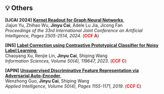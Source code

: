## 💡 Others

**[IJCAI 2024]**
**[Kernel Readout for Graph Neural Networks](https://www.ijcai.org/proceedings/2024/0277.pdf)**,<br />
   Jiajun Yu, Zhihao Wu, **Jinyu Cai**, Adele Lu Jia, Jicong Fan <br />
   *Proceedings of the 33rd International Joint Conference on Artificial Intelligence, Pages 2505-2514, 2024*. (<span style="color:red">**CCF A**</span>)

**[INS]**
**[Label Correction using Contrastive Prototypical Classifier for Noisy Label Learning](https://doi.org/10.1016/j.ins.2023.119647)**,<br />
   Chaoyang Xu, Renjie Lin, **Jinyu Cai**, Shiping Wang  <br />
   *Information Sciences, Volume 50(4), 119647, 2023*.  (<span style="color:red">**CCF C**</span>)

**[APIN]**
**[Unsupervised Discriminative Feature Representation via Adversarial Auto-Encoder](https://doi.org/10.1007/s10489-019-01581-7)**,<br />
   Wenzhong Guo, **Jinyu Cai**, Shiping Wang  <br />
   *Applied Intelligence, Volume 50(4), Pages 1155-1171, 2019*.  (<span style="color:red">**CCF C**</span>)
